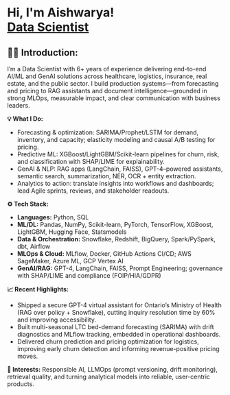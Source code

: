 <h1>Hi, I'm Aishwarya! <br/><a href="https://www.linkedin.com/in/aishwarya-chennabathni/">Data Scientist</a></h1>

<h2>👨‍💻 Introduction:</h2>

I’m a Data Scientist with 6+ years of experience delivering end-to-end AI/ML and GenAI solutions across healthcare, logistics, insurance, real estate, and the public sector. I build production systems—from forecasting and pricing to RAG assistants and document intelligence—grounded in strong MLOps, measurable impact, and clear communication with business leaders.&#x20;

**💡 What I Do:**

* Forecasting & optimization: SARIMA/Prophet/LSTM for demand, inventory, and capacity; elasticity modeling and causal A/B testing for pricing.
* Predictive ML: XGBoost/LightGBM/Scikit-learn pipelines for churn, risk, and classification with SHAP/LIME for explainability.
* GenAI & NLP: RAG apps (LangChain, FAISS), GPT-4–powered assistants, semantic search, summarization, NER, OCR + entity extraction.
* Analytics to action: translate insights into workflows and dashboards; lead Agile sprints, reviews, and stakeholder readouts.

**⚙ Tech Stack:**

* **Languages:** Python, SQL
* **ML/DL:** Pandas, NumPy, Scikit-learn, PyTorch, TensorFlow, XGBoost, LightGBM, Hugging Face, Statsmodels
* **Data & Orchestration:** Snowflake, Redshift, BigQuery, Spark/PySpark, dbt, Airflow
* **MLOps & Cloud:** MLflow, Docker, GitHub Actions CI/CD; AWS SageMaker, Azure ML, GCP Vertex AI
* **GenAI/RAG:** GPT-4, LangChain, FAISS, Prompt Engineering; governance with SHAP/LIME and compliance (FOIP/HIA/GDPR)

**📈 Recent Highlights:**

* Shipped a secure GPT-4 virtual assistant for Ontario’s Ministry of Health (RAG over policy + Snowflake), cutting inquiry resolution time by 60% and improving accessibility.
* Built multi-seasonal LTC bed-demand forecasting (SARIMA) with drift diagnostics and MLflow tracking, embedded in operational dashboards.
* Delivered churn prediction and pricing optimization for logistics, improving early churn detection and informing revenue-positive pricing moves.

**🔎 Interests:**
Responsible AI, LLMOps (prompt versioning, drift monitoring), retrieval quality, and turning analytical models into reliable, user-centric products.
